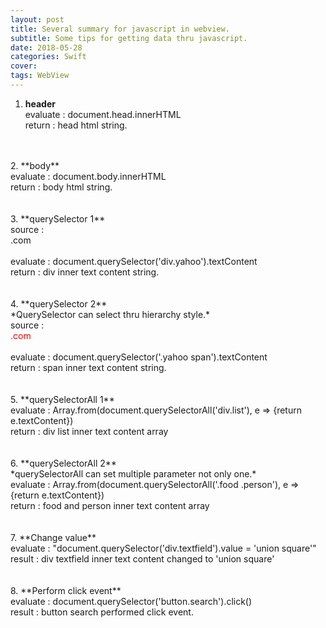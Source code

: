 ```yaml
---
layout: post
title: Several summary for javascript in webview.
subtitle: Some tips for getting data thru javascript.
date: 2018-05-28
categories: Swift
cover:
tags: WebView
---
```


1. **header**<br>
evaluate : document.head.innerHTML<br>
return : head html string.<br>
<br>
<br>
2. **body**<br>
evaluate : document.body.innerHTML<br>
return : body html string.<br>
<br>
<br>
3. **querySelector 1**<br>
source : <div class = "yahoo">.com</div><br>
evaluate : document.querySelector('div.yahoo').textContent<br>
return : div inner text content string.<br>
<br>
<br>
4. **querySelector 2**<br>
*QuerySelector can select thru hierarchy style.* <br>
source : <div class = "yahoo"><span style="color:red;">.com</span></div><br>
evaluate : document.querySelector('.yahoo span').textContent<br>
return : span inner text content string.<br>
<br>
<br>
5. **querySelectorAll 1**<br>
evaluate : Array.from(document.querySelectorAll('div.list'), e => {return e.textContent})<br>
return : div list inner text content array<br>
<br>
<br>
6. **querySelectorAll 2**<br>
*querySelectorAll can set multiple parameter not only one.*<br>
evaluate : Array.from(document.querySelectorAll('.food .person'), e => {return e.textContent})<br>
return : food and person inner text content array<br>
<br>
<br>
7. **Change value**<br>
evaluate : "document.querySelector('div.textfield').value = 'union square'"<br>
result : div textfield inner text content changed to 'union square'<br>
<br>
<br>
8. **Perform click event**<br>
evaluate : document.querySelector('button.search').click()<br>
result : button search performed click event.<br>
